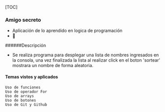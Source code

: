 [TOC]

### Amigo secreto

- Aplicación de lo aprendido en logica de programación
- 🤭

######Descripción
- Se realiza programa para desplegar una lista de nombres ingresados en la consola, una vez finalizada la lista al realizar click en el boton 'sortear' mostrara un nombre de forma aleatoria.

#### Temas vistos y aplicados

	Uso de funciones
	Uso de operador For
	Uso de arrays 
	Uso de botones
	Uso de Git y Github
	
